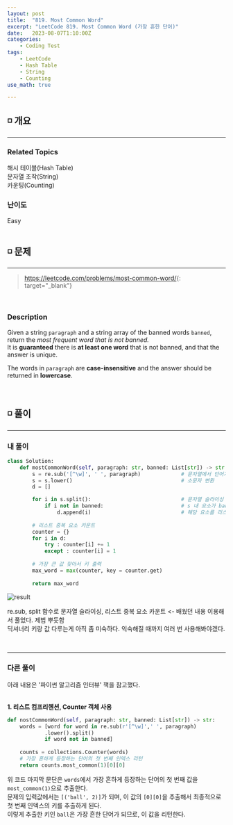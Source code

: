 ```yaml
---
layout: post
title:  "819. Most Common Word"
excerpt: "LeetCode 819. Most Common Word (가장 흔한 단어)"
date:   2023-08-07T1:10:00Z
categories:
    - Coding Test
tags:
    - LeetCode
    - Hash Table
    - String
    - Counting
use_math: true

---
```


## ◽ 개요
---
### Related Topics
해시 테이블(Hash Table)  
문자열 조작(String)  
카운팅(Counting)  

### 난이도
Easy
<br/><br/>

## ◽ 문제
---
> <https://leetcode.com/problems/most-common-word/>{: target="_blank"}
<br/>

### Description
Given a string `paragraph` and a string array of the banned words `banned`, return the *most frequent word that is not banned.*  
It is **guaranteed** there is **at least one word** that is not banned, and that the answer is unique.  
  
The words in `paragraph` are **case-insensitive** and the answer should be returned in **lowercase**.  
<br/><br/>

## ◽ 풀이
---
### 내 풀이

```python
class Solution:
    def mostCommonWord(self, paragraph: str, banned: List[str]) -> str:
        s = re.sub('[^\w]', ' ', paragraph)             # 문자열에서 단어가 아닌 요소를 공백으로 변환
        s = s.lower()                                   # 소문자 변환
        d = []

        for i in s.split():                             # 문자열 슬라이싱
            if i not in banned:                         # s 내 요소가 banned 리스트에 포함되지 않을 경우
                d.append(i)                             # 해당 요소를 리스트 d에 추가
        
        # 리스트 중복 요소 카운트
        counter = {}
        for i in d:
            try : counter[i] += 1
            except : counter[i] = 1
        
        # 가장 큰 값 찾아서 키 출력
        max_word = max(counter, key = counter.get)
        
        return max_word       
```
![result](https://github.com/SubinJin98/SubinJin98.github.io/assets/116137904/2000b2e8-60da-4df4-8f3c-a70477420347)  

re.sub, split 함수로 문자열 슬라이싱, 리스트 중복 요소 카운트 <- 배웠던 내용 이용해서 풀었다. 제법 뿌듯함  
딕셔너리 키랑 값 다루는게 아직 좀 미숙하다. 익숙해질 때까지 여러 번 사용해봐야겠다.  

<br/>

---
### 다른 풀이
아래 내용은 '파이썬 알고리즘 인터뷰' 책을 참고했다.  
<br/>

**1. 리스트 컴프리헨션, Counter 객체 사용**  

```python
def nostCommonWord(self, paragraph: str, banned: List[str]) -> str:
    words = [word for word in re.sub(r'[^\w]',' ', paragraph)
            .lower().split()
            if word not in banned]
    
    counts = collections.Counter(words)
    # 가장 흔하게 등장하는 단어의 첫 번째 인덱스 리턴
    return counts.most_common(1)[0][0]
```

위 코드 마지막 문단은 `words`에서 가장 흔하게 등장하는 단어의 첫 번째 값을 `most_common(1)`으로 추출한다.  
문제의 입력값에서는 `[('ball', 2)]`가 되며, 이 값의 `[0][0]`을 추출해서 최종적으로 첫 번째 인덱스의 키를 추출하게 된다.  
이렇게 추출한 키인 `ball`은 가장 흔한 단어가 되므로, 이 값을 리턴한다.

